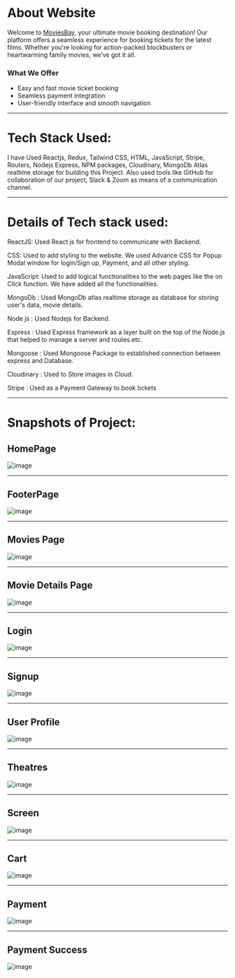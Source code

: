 # About Website 

Welcome to [MoviesBay](https://movie-app-frontend-ashy.vercel.app/), your ultimate movie booking destination! Our platform offers a seamless experience for booking tickets for the latest films. Whether you're looking for action-packed blockbusters or heartwarming family movies, we’ve got it all.

### **What We Offer**

* Easy and fast movie ticket booking
* Seamless payment integration
* User-friendly interface and smooth navigation

***
# Tech Stack Used:

I have Used Reactjs, Redux, Tailwind CSS, HTML, JavaScript, Stripe, Routers, Nodejs Express, NPM packages, Cloudinary, MongoDb Atlas realtime storage for building this Project. Also used tools like GitHub for collaboration of our project, Slack & Zoom as means of a communication channel.

***

# Details of Tech stack used:

ReactJS: Used React js for frontend to communicate with Backend.

CSS: Used to add styling to the website. We used Advance CSS for Popup Modal window for login/Sign up, Payment, and all other styling.

JavaScript: Used to add logical functionalities to the web pages like the on Click function. We have added all the functionalities.

MongoDb : Used MongoDb atlas realtime storage as database for storing user's data, movie details.

Node js : Used Nodejs for Backend.

Express : Used Express framework as a layer built on the top of the Node.js that helped to manage a server and routes.etc.

Mongoose : Used Mongoose Package to established connection between express and Database.

Cloudinary : Used to Store images in Cloud.

Stripe : Used as a Payment Gateway to book tickets


***

# Snapshots of Project:

## HomePage

![image](https://github.com/user-attachments/assets/ba78e0dc-d9d9-44f5-9fbf-767aafb43348)

***
## FooterPage

![image](https://github.com/user-attachments/assets/ea219072-8422-451a-846c-c4c27c79542d)

***
## Movies Page

![image](https://github.com/user-attachments/assets/bcf584ce-77d3-4f36-b835-1e83f1583ec8)

***
## Movie Details Page 
![image](https://github.com/user-attachments/assets/02b951d0-e45f-4f96-85ee-f57994dbe6cd)

***
## Login 
![image](https://github.com/user-attachments/assets/2073a8df-de6d-431f-8e8d-59397d0bd69c)

***
## Signup
![image](https://github.com/user-attachments/assets/8a7056ce-0a69-4294-bf23-45dcf24942bd)

***
## User Profile
![image](https://github.com/user-attachments/assets/3acfd841-453e-43d1-9a03-9eab10e573e3)

***
## Theatres
![image](https://github.com/user-attachments/assets/962216cf-77dc-4455-8504-6baa4089429c)

***
## Screen 
![image](https://github.com/user-attachments/assets/b1ebb34c-ed1e-4302-8ffc-9fb43deddab3)

***
## Cart
![image](https://github.com/user-attachments/assets/51e592ac-fb88-47f8-a120-2ecbfff92ace)

***
## Payment 
![image](https://github.com/user-attachments/assets/bcbb39a5-fac2-4bd5-8ff7-d42d6d84a50c)

***
## Payment Success
![image](https://github.com/user-attachments/assets/816a5de6-389d-479c-8a95-932346a9138b)


